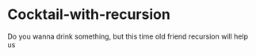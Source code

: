 # Cocktail-with-recursion
Do you wanna drink something, but this time old friend recursion will help us

